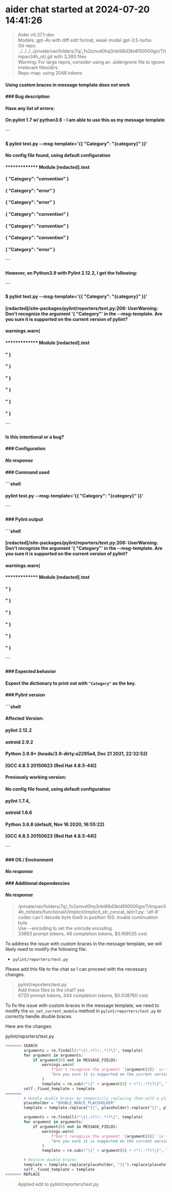 
# aider chat started at 2024-07-20 14:41:26

> Aider v0.37.1-dev  
> Models: gpt-4o with diff edit format, weak model gpt-3.5-turbo  
> Git repo: ../../../../private/var/folders/7q/_fx2smvd0hq3nkt98d3kt4f00000gn/T/tmpan34h_nt/.git with 3,393 files  
> Warning: For large repos, consider using an .aiderignore file to ignore irrelevant files/dirs.  
> Repo-map: using 2048 tokens  

#### Using custom braces in message template does not work  
#### ### Bug description  
####   
#### Have any list of errors:  
####   
#### On pylint 1.7 w/ python3.6 - I am able to use this as my message template  
#### ```  
#### $ pylint test.py --msg-template='{{ "Category": "{category}" }}'  
#### No config file found, using default configuration  
#### ************* Module [redacted].test  
#### { "Category": "convention" }  
#### { "Category": "error" }  
#### { "Category": "error" }  
#### { "Category": "convention" }  
#### { "Category": "convention" }  
#### { "Category": "convention" }  
#### { "Category": "error" }  
#### ```  
####   
#### However, on Python3.9 with Pylint 2.12.2, I get the following:  
#### ```  
#### $ pylint test.py --msg-template='{{ "Category": "{category}" }}'  
#### [redacted]/site-packages/pylint/reporters/text.py:206: UserWarning: Don't recognize the argument '{ "Category"' in the --msg-template. Are you sure it is supported on the current version of pylint?  
####   warnings.warn(  
#### ************* Module [redacted].test  
#### " }  
#### " }  
#### " }  
#### " }  
#### " }  
#### " }  
#### ```  
####   
#### Is this intentional or a bug?  
####   
#### ### Configuration  
####   
#### _No response_  
####   
#### ### Command used  
####   
#### ```shell  
#### pylint test.py --msg-template='{{ "Category": "{category}" }}'  
#### ```  
####   
####   
#### ### Pylint output  
####   
#### ```shell  
#### [redacted]/site-packages/pylint/reporters/text.py:206: UserWarning: Don't recognize the argument '{ "Category"' in the --msg-template. Are you sure it is supported on the current version of pylint?  
####   warnings.warn(  
#### ************* Module [redacted].test  
#### " }  
#### " }  
#### " }  
#### " }  
#### " }  
#### " }  
#### ```  
####   
####   
#### ### Expected behavior  
####   
#### Expect the dictionary to print out with `"Category"` as the key.  
####   
#### ### Pylint version  
####   
#### ```shell  
#### Affected Version:  
#### pylint 2.12.2  
#### astroid 2.9.2  
#### Python 3.9.9+ (heads/3.9-dirty:a2295a4, Dec 21 2021, 22:32:52)   
#### [GCC 4.8.5 20150623 (Red Hat 4.8.5-44)]  
####   
####   
#### Previously working version:  
#### No config file found, using default configuration  
#### pylint 1.7.4,   
#### astroid 1.6.6  
#### Python 3.6.8 (default, Nov 16 2020, 16:55:22)   
#### [GCC 4.8.5 20150623 (Red Hat 4.8.5-44)]  
#### ```  
####   
####   
#### ### OS / Environment  
####   
#### _No response_  
####   
#### ### Additional dependencies  
####   
#### _No response_  
> /private/var/folders/7q/_fx2smvd0hq3nkt98d3kt4f00000gn/T/tmpan34h_nt/tests/functional/i/implicit/implicit_str_concat_latin1.py: 'utf-8' codec can't decode byte 0xe9 in position 105: invalid continuation byte  
> Use --encoding to set the unicode encoding.  
> 33663 prompt tokens, 48 completion tokens, $0.169035 cost  

To address the issue with custom braces in the message template, we will likely need to modify the following file:

- `pylint/reporters/text.py`

Please add this file to the chat so I can proceed with the necessary changes.

> pylint/reporters/text.py  
> Add these files to the chat? yes  
> 6720 prompt tokens, 344 completion tokens, $0.038760 cost  

To fix the issue with custom braces in the message template, we need to modify the `on_set_current_module` method in `pylint/reporters/text.py` to correctly handle double braces.

Here are the changes:

pylint/reporters/text.py
```python
<<<<<<< SEARCH
        arguments = re.findall(r"\{(.+?)(:.*)?\}", template)
        for argument in arguments:
            if argument[0] not in MESSAGE_FIELDS:
                warnings.warn(
                    f"Don't recognize the argument '{argument[0]}' in the --msg-template. "
                    "Are you sure it is supported on the current version of pylint?"
                )
                template = re.sub(r"\{" + argument[0] + r"(:.*?)?\}", "", template)
        self._fixed_template = template
=======
        # Handle double braces by temporarily replacing them with a placeholder
        placeholder = "DOUBLE_BRACE_PLACEHOLDER"
        template = template.replace("{{", placeholder).replace("}}", placeholder)

        arguments = re.findall(r"\{(.+?)(:.*)?\}", template)
        for argument in arguments:
            if argument[0] not in MESSAGE_FIELDS:
                warnings.warn(
                    f"Don't recognize the argument '{argument[0]}' in the --msg-template. "
                    "Are you sure it is supported on the current version of pylint?"
                )
                template = re.sub(r"\{" + argument[0] + r"(:.*?)?\}", "", template)

        # Restore double braces
        template = template.replace(placeholder, "{{").replace(placeholder, "}}")
        self._fixed_template = template
>>>>>>> REPLACE
```

> Applied edit to pylint/reporters/text.py  
